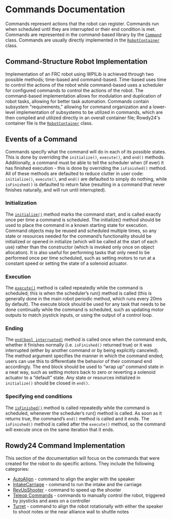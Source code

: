 # Commands Documentation

Commands represent actions that the robot can register. Commands run when scheduled until they are interrupted or their end condition is met. Commands are represented in the command-based library by the [`Command`](https://github.wpilib.org/allwpilib/docs/release/java/edu/wpi/first/wpilibj2/command/Command.html) class. Commands are usually directly implemented in the [`RobotContainer`](../../../src/main/java/frc/robot/RobotContainer.java) class.

## Command-Structure Robot Implementation

Implementation of an FRC robot using WPILib is achieved through two possible methods; time-based and command-based. Time-based uses time to control the actions of the robot while command-based uses a scheduler for configured commands to control the actions of the robot. The command-based implementation allows for modulation and duplication of robot tasks, allowing for better task automation. Commands contain subsystem "requirements," allowing for command organization and a lower-level implementation of subsystems to be utilized in commands, which are then compiled and utilized directly in an overall container file; Rowdy24's container file is the [`RobotContainer`](../../../src/main/java/frc/robot/subsystems/Swerve.java) class.

## Events of a Command

Commands specify what the command will do in each of its possible states. This is done by overriding the `initialize()`, `execute()`, and `end()` methods. Additionally, a command must be able to tell the scheduler when (if ever) it has finished execution - this is done by overriding the `isFinished()` method. All of these methods are defaulted to reduce clutter in user code: `initialize()`, `execute()`, and `end()` are defaulted to simply do nothing, while `isFinished()` is defaulted to return false (resulting in a command that never finishes naturally, and will run until interrupted).

### Initialization

The [`initialize()`](https://github.wpilib.org/allwpilib/docs/release/java/edu/wpi/first/wpilibj2/command/Command.html#initialize()) method marks the command start, and is called exactly once per time a command is scheduled. The initialize() method should be used to place the command in a known starting state for execution. Command objects may be reused and scheduled multiple times, so any state or resources needed for the command’s functionality should be initialized or opened in initialize (which will be called at the start of each use) rather than the constructor (which is invoked only once on object allocation). It is also useful for performing tasks that only need to be performed once per time scheduled, such as setting motors to run at a constant speed or setting the state of a solenoid actuator.

### Execution

The [`execute()`](https://github.wpilib.org/allwpilib/docs/release/java/edu/wpi/first/wpilibj2/command/Command.html#execute()) method is called repeatedly while the command is scheduled; this is when the scheduler’s run() method is called (this is generally done in the main robot periodic method, which runs every 20ms by default). The execute block should be used for any task that needs to be done continually while the command is scheduled, such as updating motor outputs to match joystick inputs, or using the output of a control loop.

### Ending

The [`end(bool interrupted)`](https://github.wpilib.org/allwpilib/docs/release/java/edu/wpi/first/wpilibj2/command/Command.html#end(boolean)) method is called once when the command ends, whether it finishes normally (i.e. `isFinished()` returned true) or it was interrupted (either by another command or by being explicitly canceled). The method argument specifies the manner in which the command ended; users can use this to differentiate the behavior of their command end accordingly. The end block should be used to “wrap up” command state in a neat way, such as setting motors back to zero or reverting a solenoid actuator to a “default” state. Any state or resources initialized in `initialize()` should be closed in `end()`.

### Specifying end conditions

The [`isFinished()`](https://github.wpilib.org/allwpilib/docs/release/java/edu/wpi/first/wpilibj2/command/Command.html#end(boolean)) method is called repeatedly while the command is scheduled, whenever the scheduler’s run() method is called. As soon as it returns true, the command’s `end()` method is called and it ends. The `isFinished()` method is called after the `execute()` method, so the command will execute once on the same iteration that it ends.

## Rowdy24 Command Implementation

This section of the documentation will focus on the commands that were created for the robot to do specific actions. They include the following categories:
- [AutoAlign](AUTO_ALIGN) - command to align the angler with the speaker
- [IntakeCarriage](INTAKE_CARRIAGE) - command to run the intake and the carriage
- [RevUpShooter](REV_UP_SHOOTER) - command to speed up the shooter
- [Teleop Commands](TELEOP_COMMANDS) - commands to manually control the robot, triggered by joysticks and axes on a controller
- [Turret](TURRET.md) - command to align the robot rotationally with either the speaker to shoot notes or the near alliance wall to shuttle notes